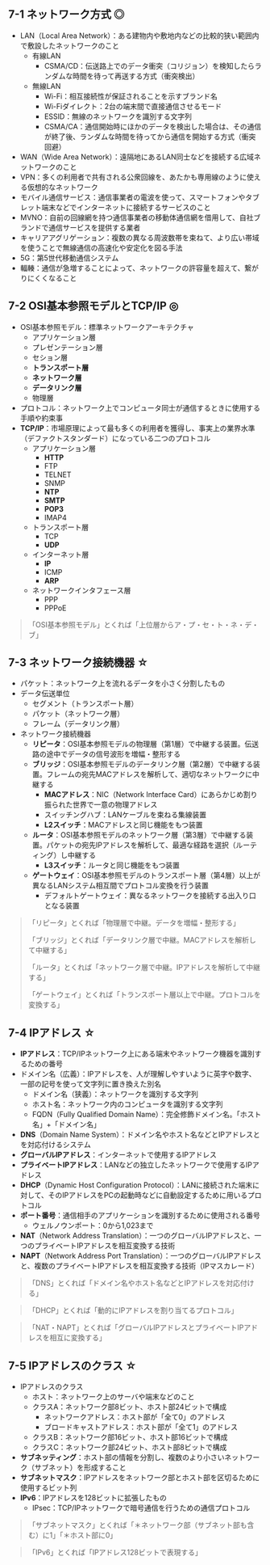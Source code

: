 ## 7-1 ネットワーク方式 ◎
- LAN（Local Area Network）：ある建物内や敷地内などの比較的狭い範囲内で敷設したネットワークのこと
  - 有線LAN
    - CSMA/CD：伝送路上でのデータ衝突（コリジョン）を検知したらランダムな時間を待って再送する方式（衝突検出）
  - 無線LAN
    - Wi-Fi：相互接続性が保証されることを示すブランド名
    - Wi-Fiダイレクト：2台の端末間で直接通信させるモード
    - ESSID：無線のネットワークを識別する文字列
    - CSMA/CA：通信開始時にほかのデータを検出した場合は、その通信が終了後、ランダムな時間を待ってから通信を開始する方式（衝突回避）
- WAN（Wide Area Network）：遠隔地にあるLAN同士などを接続する広域ネットワークのこと
- VPN：多くの利用者で共有される公衆回線を、あたかも専用線のように使える仮想的なネットワーク
- モバイル通信サービス：通信事業者の電波を使って、スマートフォンやタブレット端末などでインターネットに接続するサービスのこと
- MVNO：自前の回線網を持つ通信事業者の移動体通信網を借用して、自社ブランドで通信サービスを提供する業者
- キャリアアグリゲーション：複数の異なる周波数帯を束ねて、より広い帯域を使うことで無線通信の高速化や安定化を図る手法
- 5G：第5世代移動通信システム
- 輻輳：通信が急増することによって、ネットワークの許容量を超えて、繋がりにくくなること


## 7-2 OSI基本参照モデルとTCP/IP ◎
- OSI基本参照モデル：標準ネットワークアーキテクチャ
  - アプリケーション層
  - プレゼンテーション層
  - セション層
  - **トランスポート層**
  - **ネットワーク層**
  - **データリンク層**
  - 物理層
- プロトコル：ネットワーク上でコンピュータ同士が通信するときに使用する手順や約束事
- **TCP/IP**：市場原理によって最も多くの利用者を獲得し、事実上の業界水準（デファクトスタンダード）になっている二つのプロトコル
  - アプリケーション層
    - **HTTP**
    - FTP
    - TELNET
    - SNMP
    - **NTP**
    - **SMTP**
    - **POP3**
    - IMAP4
  - トランスポート層
    - TCP
    - **UDP**
  - インターネット層
    - **IP**
    - ICMP
    - **ARP**
  - ネットワークインタフェース層
    - PPP
    - PPPoE

> 「OSI基本参照モデル」とくれば「上位層からア・プ・セ・ト・ネ・デ・ブ」


## 7-3 ネットワーク接続機器 ☆
- パケット：ネットワーク上を流れるデータを小さく分割したもの
- データ伝送単位
  - セグメント（トランスポート層）
  - パケット（ネットワーク層）
  - フレーム（データリンク層）
- ネットワーク接続機器
  - **リピータ**：OSI基本参照モデルの物理層（第1層）で中継する装置。伝送路の途中でデータの信号波形を増幅・整形する
  - **ブリッジ**：OSI基本参照モデルのデータリンク層（第2層）で中継する装置。フレームの宛先MACアドレスを解析して、適切なネットワークに中継する
    - **MACアドレス**：NIC（Network Interface Card）にあらかじめ割り振られた世界で一意の物理アドレス
    - スイッチングハブ：LANケーブルを束ねる集線装置
    - **L2スイッチ**：MACアドレスと同じ機能をもつ装置
  - **ルータ**：OSI基本参照モデルのネットワーク層（第3層）で中継する装置。パケットの宛先IPアドレスを解析して、最適な経路を選択（ルーティング）し中継する
    - **L3スイッチ**：ルータと同じ機能をもつ装置
  - **ゲートウェイ**：OSI基本参照モデルのトランスポート層（第4層）以上が異なるLANシステム相互間でプロトコル変換を行う装置
    - デフォルトゲートウェイ：異なるネットワークを接続する出入り口となる装置


> 「リピータ」とくれば「物理層で中継。データを増幅・整形する」
> 
> 「ブリッジ」とくれば「データリンク層で中継。MACアドレスを解析して中継する」
> 
> 「ルータ」とくれば「ネットワーク層で中継。IPアドレスを解析して中継する」
> 
> 「ゲートウェイ」とくれば「トランスポート層以上で中継。プロトコルを変換する」


## 7-4 IPアドレス ☆
- **IPアドレス**：TCP/IPネットワーク上にある端末やネットワーク機器を識別するための番号
- ドメイン名（広義）：IPアドレスを、人が理解しやすいように英字や数字、一部の記号を使って文字列に置き換えた別名
  - ドメイン名（狭義）：ネットワークを識別する文字列
  - ホスト名：ネットワーク内のコンピュータを識別する文字列
  - FQDN（Fully Qualified Domain Name）：完全修飾ドメイン名。「ホスト名」+「ドメイン名」
- **DNS**（Domain Name System）：ドメイン名やホスト名などとIPアドレスとを対応付けるシステム
- **グローバルIPアドレス**：インターネットで使用するIPアドレス
- **プライベートIPアドレス**：LANなどの独立したネットワークで使用するIPアドレス
- **DHCP**（Dynamic Host Configuration Protocol）：LANに接続された端末に対して、そのIPアドレスをPCの起動時などに自動設定するために用いるプロトコル
- **ポート番号**：通信相手のアプリケーションを識別するために使用される番号
  - ウェルノウンポート：0から1,023まで
- **NAT**（Network Address Translation）：一つのグローバルIPアドレスと、一つのプライベートIPアドレスを相互変換する技術
- **NAPT**（Network Address Port Translation）：一つのグローバルIPアドレスと、複数のプライベートIPアドレスを相互変換する技術（IPマスカレード）

> 「DNS」とくれば「ドメイン名やホスト名などとIPアドレスを対応付ける」

> 「DHCP」とくれば「動的にIPアドレスを割り当てるプロトコル」

> 「NAT・NAPT」とくれば「グローバルIPアドレスとプライベートIPアドレスを相互に変換する」


## 7-5 IPアドレスのクラス ☆
- IPアドレスのクラス
  - ホスト：ネットワーク上のサーバや端末などのこと
  - クラスA：ネットワーク部8ビット、ホスト部24ビットで構成
    - ネットワークアドレス：ホスト部が「全て0」のアドレス
    - ブロードキャストアドレス：ホスト部が「全て1」のアドレス
  - クラスB：ネットワーク部16ビット、ホスト部16ビットで構成
  - クラスC：ネットワーク部24ビット、ホスト部8ビットで構成
- **サブネッティング**：ホスト部の情報を分割し、複数のより小さいネットワーク（サブネット）を形成すること
- **サブネットマスク**：IPアドレスをネットワーク部とホスト部を区切るために使用するビット列
- **IPv6**：IPアドレスを128ビットに拡張したもの
  - IPsec：TCP/IPネットワークで暗号通信を行うための通信プロトコル

> 「サブネットマスク」とくれば「＊ネットワーク部（サブネット部も含む）に1」「＊ホスト部に0」

> 「IPv6」とくれば「IPアドレス128ビットで表現する」
